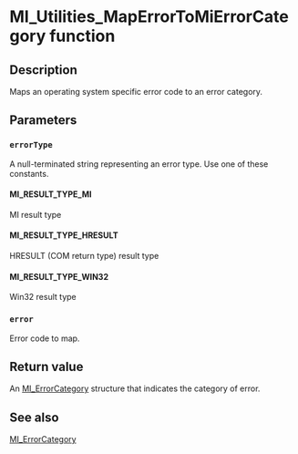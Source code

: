 # MI_Utilities_MapErrorToMiErrorCategory function

## Description

Maps an operating system specific error code to an error category.

## Parameters

### `errorType`

A null-terminated string representing an error type. Use one of these constants.

#### MI_RESULT_TYPE_MI

MI result type

#### MI_RESULT_TYPE_HRESULT

HRESULT (COM return type) result type

#### MI_RESULT_TYPE_WIN32

Win32 result type

### `error`

Error code to map.

## Return value

An [MI_ErrorCategory](https://learn.microsoft.com/windows/desktop/api/mi/ne-mi-mi_errorcategory) structure that indicates the category of error.

## See also

[MI_ErrorCategory](https://learn.microsoft.com/windows/desktop/api/mi/ne-mi-mi_errorcategory)